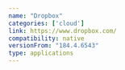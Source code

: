```yaml
---
name: "Dropbox"
categories: ['cloud']
link: https://www.dropbox.com/
compatibility: native
versionFrom: "184.4.6543"
type: applications
---
```


